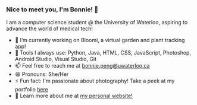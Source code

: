 ### Nice to meet you, I'm Bonnie! 👋

I am a computer science student @ the University of Waterloo, aspiring to advance the world of medical tech!

- 🌱 I’m currently working on Bloomi, a virtual garden and plant tracking app!
- 💬 Tools I always use: Python, Java, HTML, CSS, JavaScript, Photoshop, Android Studio, Visual Studio, Git
- 📫 Feel free to reach me at bonnie.peng@uwaterloo.ca
- 😄 Pronouns: She/Her
- ⚡ Fun fact: I'm passionate about photography! Take a peek at my portfolio [here](https://bonniepeng.com/photography.html)
- 👯 Learn more about me at [my personal website!](https://bonniepeng.com/)



<!--
**bonniepeng2002/bonniepeng2002** is a ✨ _special_ ✨ repository because its `README.md` (this file) appears on your GitHub profile.

Here are some ideas to get you started:

- 🔭 I’m currently working on ...
- 👯 I’m looking to collaborate on ...
- 🤔 I’m looking for help with ...
-->
